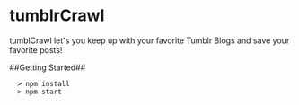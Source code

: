 # tumblrCrawl

tumblCrawl let's you keep up with your favorite Tumblr Blogs and save your favorite posts! 

##Getting Started##
```
  > npm install
  > npm start
```
